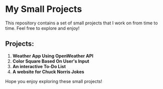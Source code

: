 # My Small Projects

This repository contains a set of small projects that I work on from time to time. Feel free to explore and enjoy!

## Projects:

1. **Weather App Using OpenWeather API**
2. **Color Square Based On User's Input**
3. **An interactive To-Do List**
4. **A website for Chuck Norris Jokes**

Hope you enjoy exploring these small projects!
